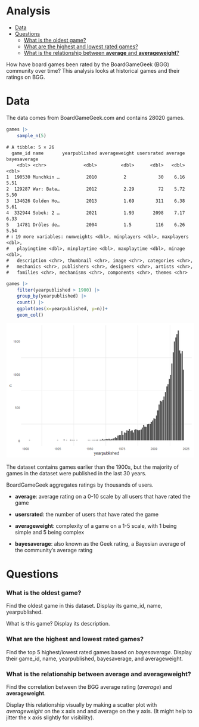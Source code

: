 # Analysis

- [Data](#data)
- [Questions](#questions)
  - [What is the oldest game?](#what-is-the-oldest-game)
  - [What are the highest and lowest rated
    games?](#what-are-the-highest-and-lowest-rated-games)
  - [What is the relationship between **average** and
    **averageweight**?](#what-is-the-relationship-between-average-and-averageweight)

How have board games been rated by the BoardGameGeek (BGG) community
over time? This analysis looks at historical games and their ratings on
BGG.

# Data

The data comes from BoardGameGeek.com and contains 28020 games.

``` r
games |>
    sample_n(5)
```

    # A tibble: 5 × 26
      game_id name       yearpublished averageweight usersrated average bayesaverage
        <dbl> <chr>              <dbl>         <dbl>      <dbl>   <dbl>        <dbl>
    1  190530 Munchkin …          2010          2            30    6.16         5.51
    2  129287 War: Bata…          2012          2.29         72    5.72         5.50
    3  134626 Golden Ho…          2013          1.69        311    6.38         5.61
    4  332944 Sobek: 2 …          2021          1.93       2098    7.17         6.33
    5   14781 Drôles de…          2004          1.5         116    6.26         5.54
    # ℹ 19 more variables: numweights <dbl>, minplayers <dbl>, maxplayers <dbl>,
    #   playingtime <dbl>, minplaytime <dbl>, maxplaytime <dbl>, minage <dbl>,
    #   description <chr>, thumbnail <chr>, image <chr>, categories <chr>,
    #   mechanics <chr>, publishers <chr>, designers <chr>, artists <chr>,
    #   families <chr>, mechanisms <chr>, components <chr>, themes <chr>

``` r
games |>
    filter(yearpublished > 1900) |>
    group_by(yearpublished) |>
    count() |>
    ggplot(aes(x=yearpublished, y=n))+
    geom_col()
```

![](analysis_files/figure-commonmark/plot-games-by-year-1.png)

The dataset contains games earlier than the 1900s, but the majority of
games in the dataset were published in the last 30 years.

BoardGameGeek aggregates ratings by thousands of users.

- **average**: average rating on a 0-10 scale by all users that have
  rated the game

- **usersrated**: the number of users that have rated the game

- **averageweight**: complexity of a game on a 1-5 scale, with 1 being
  simple and 5 being complex

- **bayesaverage**: also known as the Geek rating, a Bayesian average of
  the community’s average rating

# Questions

### What is the oldest game?

Find the oldest game in this dataset. Display its game_id, name,
yearpublished.

What is this game? Display its description.

### What are the highest and lowest rated games?

Find the top 5 highest/lowest rated games based on *bayesaverage*.
Display their game_id, name, yearpublished, bayesaverage, and
averageweight.

### What is the relationship between **average** and **averageweight**?

Find the correlation between the BGG average rating (*average*) and
**averageweight**.

Display this relationship visually by making a scatter plot with
*averageweight* on the x axis and and average on the y axis. (It might
help to jitter the x axis slightly for visibility).
